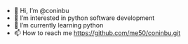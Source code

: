- 👋 Hi, I’m @coninbu
- 👀 I’m interested in python software development
- 🌱 I’m currently learning python
- 📫 How to reach me https://github.com/me50/coninbu.git


<!---
coninbu/coninbu is a ✨ special ✨ repository because its `README.md` (this file) appears on your GitHub profile.
You can click the Preview link to take a look at your changes.
--->
